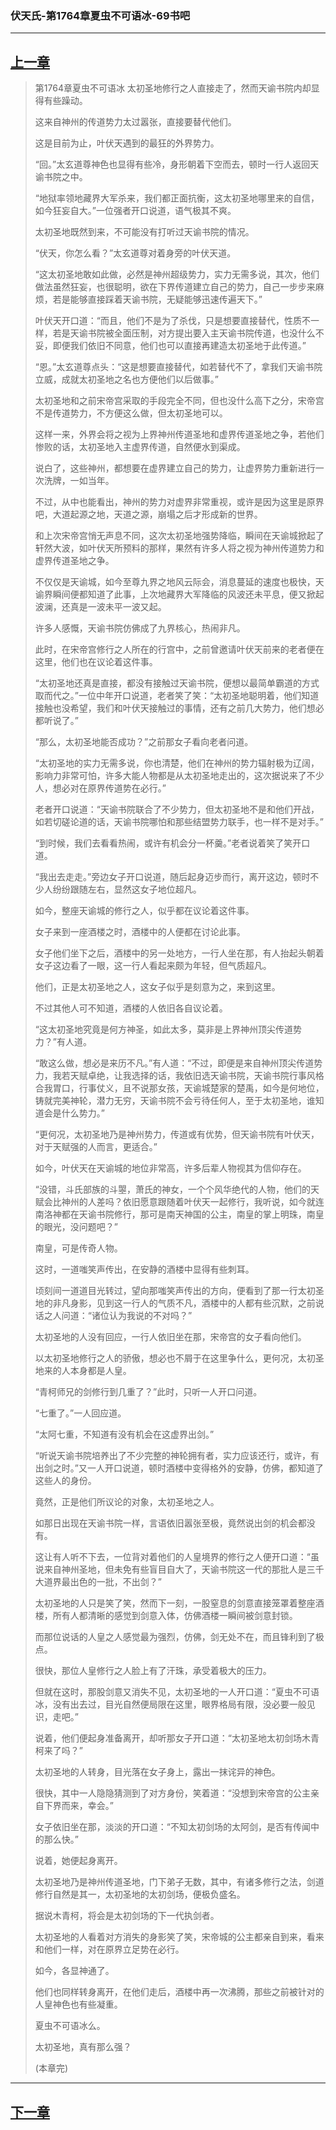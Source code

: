### 伏天氏-第1764章夏虫不可语冰-69书吧

--------
[上一章](./ec471ca13b093e5ff5175c32d78c57e2.md)
--------


>
>
>
>第1764章夏虫不可语冰
>太初圣地修行之人直接走了，然而天谕书院内却显得有些躁动。
>
>这来自神州的传道势力太过嚣张，直接要替代他们。
>
>这是目前为止，叶伏天遇到的最狂的外界势力。
>
>“回。”太玄道尊神色也显得有些冷，身形朝着下空而去，顿时一行人返回天谕书院之中。
>
>“地狱率领地藏界大军杀来，我们都正面抗衡，这太初圣地哪里来的自信，如今狂妄自大。”一位强者开口说道，语气极其不爽。
>
>太初圣地既然到来，不可能没有打听过天谕书院的情况。
>
>“伏天，你怎么看？”太玄道尊对着身旁的叶伏天道。
>
>“这太初圣地敢如此做，必然是神州超级势力，实力无需多说，其次，他们做法虽然狂妄，也很聪明，欲在下界传道建立自己的势力，自己一步步来麻烦，若是能够直接踩着天谕书院，无疑能够迅速传遍天下。”
>
>叶伏天开口道：“而且，他们不是为了杀伐，只是想要直接替代，性质不一样，若是天谕书院被全面压制，对方提出要入主天谕书院传道，也没什么不妥，即便我们依旧不同意，他们也可以直接再建造太初圣地于此传道。”
>
>“恩。”太玄道尊点头：“这是想要直接替代，如若替代不了，拿我们天谕书院立威，成就太初圣地之名也方便他们以后做事。”
>
>太初圣地和之前宋帝宫采取的手段完全不同，但也没什么高下之分，宋帝宫不是传道势力，不方便这么做，但太初圣地可以。
>
>这样一来，外界会将之视为上界神州传道圣地和虚界传道圣地之争，若他们惨败的话，太初圣地入主虚界传道，自然便水到渠成。
>
>说白了，这些神州，都想要在虚界建立自己的势力，让虚界势力重新进行一次洗牌，一如当年。
>
>不过，从中也能看出，神州的势力对虚界非常重视，或许是因为这里是原界吧，大道起源之地，天道之源，崩塌之后才形成新的世界。
>
>和上次宋帝宫悄无声息不同，这次太初圣地强势降临，瞬间在天谕城掀起了轩然大波，如叶伏天所预料的那样，果然有许多人将之视为神州传道势力和虚界传道圣地之争。
>
>不仅仅是天谕城，如今至尊九界之地风云际会，消息蔓延的速度也极快，天谕界瞬间便都知道了此事，上次地藏界大军降临的风波还未平息，便又掀起波澜，还真是一波未平一波又起。
>
>许多人感慨，天谕书院仿佛成了九界核心，热闹非凡。
>
>此时，在宋帝宫修行之人所在的行宫中，之前曾邀请叶伏天前来的老者便在这里，他们也在议论着这件事。
>
>“太初圣地还真是直接，都没有接触过天谕书院，便想以最简单霸道的方式取而代之。”一位中年开口说道，老者笑了笑：“太初圣地聪明着，他们知道接触也没希望，我们和叶伏天接触过的事情，还有之前几大势力，他们想必都听说了。”
>
>“那么，太初圣地能否成功？”之前那女子看向老者问道。
>
>“太初圣地的实力无需多说，你也清楚，他们在神州的势力辐射极为辽阔，影响力非常可怕，许多大能人物都是从太初圣地走出的，这次据说来了不少人，想必对在原界传道势在必行。”
>
>老者开口说道：“天谕书院联合了不少势力，但太初圣地不是和他们开战，如若切磋论道的话，天谕书院哪怕和那些结盟势力联手，也一样不是对手。”
>
>“到时候，我们去看看热闹，或许有机会分一杯羹。”老者说着笑了笑开口道。
>
>“我出去走走。”旁边女子开口说道，随后起身迈步而行，离开这边，顿时不少人纷纷跟随左右，显然这女子地位超凡。
>
>如今，整座天谕城的修行之人，似乎都在议论着这件事。
>
>女子来到一座酒楼之时，酒楼中的人便都在讨论此事。
>
>女子他们坐下之后，酒楼中的另一处地方，一行人坐在那，有人抬起头朝着女子这边看了一眼，这一行人看起来颇为年轻，但气质超凡。
>
>他们，正是太初圣地之人，这女子似乎是刻意为之，来到这里。
>
>不过其他人可不知道，酒楼的人依旧各自议论着。
>
>“这太初圣地究竟是何方神圣，如此太多，莫非是上界神州顶尖传道势力？”有人道。
>
>“敢这么做，想必是来历不凡。”有人道：“不过，即便是来自神州顶尖传道势力，我若天赋卓绝，让我选择的话，我依旧选天谕书院，天谕书院行事风格合我胃口，行事仗义，且不说那女孩，天谕城楚家的楚禹，如今是何地位，铸就完美神轮，潜力无穷，天谕书院不会亏待任何人，至于太初圣地，谁知道会是什么势力。”
>
>“更何况，太初圣地乃是神州势力，传道或有优势，但天谕书院有叶伏天，对于天赋强的人而言，更适合。”
>
>如今，叶伏天在天谕城的地位非常高，许多后辈人物视其为信仰存在。
>
>“没错，斗氏部族的斗曌，萧氏的神女，一个个风华绝代的人物，他们的天赋会比神州的人差吗？依旧愿意跟随着叶伏天一起修行，我听说，如今就连南洛神都在天谕书院修行，那可是南天神国的公主，南皇的掌上明珠，南皇的眼光，没问题吧？”
>
>南皇，可是传奇人物。
>
>这时，一道嗤笑声传出，在安静的酒楼中显得有些刺耳。
>
>顷刻间一道道目光转过，望向那嗤笑声传出的方向，便看到了那一行太初圣地的非凡身影，见到这一行人的气质不凡，酒楼中的人都有些沉默，之前说话之人问道：“诸位认为我说的不对吗？”
>
>太初圣地的人没有回应，一行人依旧坐在那，宋帝宫的女子看向他们。
>
>以太初圣地修行之人的骄傲，想必也不屑于在这里争什么，更何况，太初圣地来的人本身都是人皇。
>
>“青柯师兄的剑修行到几重了？”此时，只听一人开口问道。
>
>“七重了。”一人回应道。
>
>“太阿七重，不知道有没有机会在这虚界出剑。”
>
>“听说天谕书院培养出了不少完整的神轮拥有者，实力应该还行，或许，有出剑之时。”又一人开口说道，顿时酒楼中变得格外的安静，仿佛，都知道了这些人的身份。
>
>竟然，正是他们所议论的对象，太初圣地之人。
>
>如那日出现在天谕书院一样，言语依旧嚣张至极，竟然说出剑的机会都没有。
>
>这让有人听不下去，一位背对着他们的人皇境界的修行之人便开口道：“虽说来自神州圣地，但未免有些盲目自大了，天谕书院这一代的那批人是三千大道界最出色的一批，不出剑？”
>
>太初圣地的人只是笑了笑，然而下一刻，一股窒息的剑意直接笼罩着整座酒楼，所有人都清晰的感觉到剑意入体，仿佛酒楼一瞬间被剑意封锁。
>
>而那位说话的人皇之人感觉最为强烈，仿佛，剑无处不在，而且锋利到了极点。
>
>很快，那位人皇修行之人脸上有了汗珠，承受着极大的压力。
>
>但就在这时，那股剑意又消失不见，太初圣地的一人开口道：“夏虫不可语冰，没有出去过，目光自然便局限在这里，眼界格局有限，没必要一般见识，走吧。”
>
>说着，他们便起身准备离开，却听那女子开口道：“太初圣地太初剑场木青柯来了吗？”
>
>太初圣地的人转身，目光落在女子身上，露出一抹诧异的神色。
>
>很快，其中一人隐隐猜测到了对方身份，笑着道：“没想到宋帝宫的公主亲自下界而来，幸会。”
>
>女子依旧坐在那，淡淡的开口道：“不知太初剑场的太阿剑，是否有传闻中的那么快。”
>
>说着，她便起身离开。
>
>太初圣地乃是神州传道圣地，门下弟子无数，其中，有诸多修行之法，剑道修行自然是其一，太初圣地的太初剑场，便极负盛名。
>
>据说木青柯，将会是太初剑场的下一代执剑者。
>
>太初圣地的人看着对方消失的身影笑了笑，宋帝城的公主都亲自到来，看来和他们一样，对在原界立足势在必行。
>
>如今，各显神通了。
>
>他们也同样转身离开，在他们走后，酒楼中再一次沸腾，那些之前被针对的人皇神色也有些凝重。
>
>夏虫不可语冰么。
>
>太初圣地，真有那么强？
>
>(本章完)
>
>

--------
[下一章](./c5881f45d9a7b968c25281a3ba7e4c36.md)
--------
